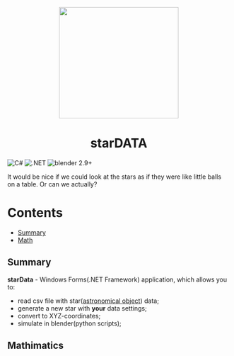 <p align="center">
  <img src="https://i.imgur.com/q0i4gey.png" width="270,2" height="251,3">
</p>

<h1 align="center">starDATA</h1>

![C#](https://img.shields.io/badge/C%23-Visual%20Studio-blue) ![.NET](https://img.shields.io/badge/.NET(Framework)-4.7.2-green) ![blender 2.9+](https://img.shields.io/badge/blender-version%202.9%2B-orange)

It would be nice if we could look at the stars as if they were like little balls on a table. Or can we actually?


# Contents

- [Summary](#summary)
- [Math](#mathimatics)


## Summary
**starData** - Windows Forms(.NET Framework) application, which allows you to:
+ read csv file with star([astronomical object](https://en.wikipedia.org/wiki/Star)) data;
+ generate a new star with **your** data settings;
+ convert to XYZ-coordinates;
+ simulate in blender(python scripts);
## Mathimatics  
